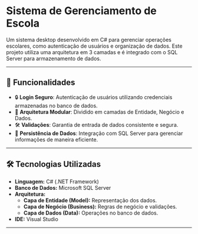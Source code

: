 # Sistema de Gerenciamento de Escola

Um sistema desktop desenvolvido em C# para gerenciar operações escolares, como autenticação de usuários e organização de dados. Este projeto utiliza uma arquitetura em 3 camadas e é integrado com o SQL Server para armazenamento de dados.

---

## 🚀 Funcionalidades

- 🔒 **Login Seguro**: Autenticação de usuários utilizando credenciais armazenadas no banco de dados.
- 📂 **Arquitetura Modular**: Dividido em camadas de Entidade, Negócio e Dados.
- 🛠️ **Validações**: Garantia de entrada de dados consistente e segura.
- 💾 **Persistência de Dados**: Integração com SQL Server para gerenciar informações de maneira eficiente.

---

## 🛠️ Tecnologias Utilizadas

- **Linguagem:** C# (.NET Framework)
- **Banco de Dados:** Microsoft SQL Server
- **Arquitetura:** 
  - **Capa de Entidade (Model):** Representação dos dados.
  - **Capa de Negócio (Business):** Regras de negócio e validações.
  - **Capa de Dados (Data):** Operações no banco de dados.
- **IDE:** Visual Studio

---
